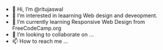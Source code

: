 - 👋 Hi, I’m @ritujaswal
- 👀 I’m interested in leaarning Web design and deveopment.
- 🌱 I’m currently learning Responsive Web Design from FreeCodeCamp.org
- 💞️ I’m looking to collaborate on ...
- 📫 How to reach me ...

<!---
ritujaswal/ritujaswal is a ✨ special ✨ repository because its `README.md` (this file) appears on your GitHub profile.
You can click the Preview link to take a look at your changes.
--->
